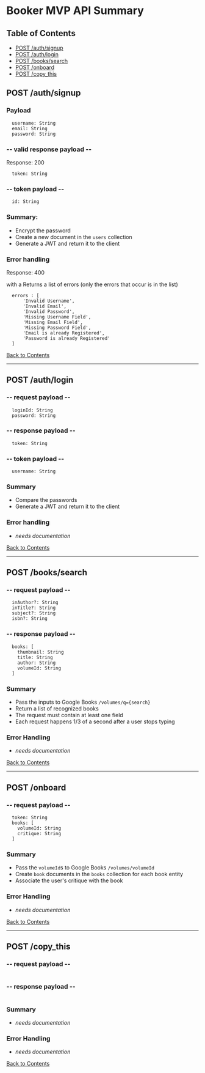 # Booker MVP API Summary

## Table of Contents
- [POST /auth/signup](#post-authsignup)
- [POST /auth/login](#post-authlogin)
- [POST /books/search](#post-bookssearch)
- [POST /onboard](#post-onboard)
- [POST /copy_this](#post-copy_this)

## POST /auth/signup
### Payload
```
  username: String
  email: String
  password: String
```
### -- valid response payload --
Response: 200
```
  token: String
```
### -- token payload --
```
  id: String
```
### Summary:
- Encrypt the password
- Create a new document in the `users` collection
- Generate a JWT and return it to the client
### Error handling
Response: 400

with a Returns a list of errors (only the errors that occur is in the list)
```
  errors : [
	  'Invalid Username',
	  'Invalid Email',
	  'Invalid Password',
	  'Missing Username Field',
	  'Missing Email Field',
	  'Missing Password Field',
	  'Email is already Registered',
	  'Password is already Registered'
  ]
```

[Back to Contents](#table-of-contents)

---

## POST /auth/login
### -- request payload --
```
  loginId: String
  password: String
```
### -- response payload --
```
  token: String
```
### -- token payload --
```
  username: String
```
### Summary
- Compare the passwords
- Generate a JWT and return it to the client
### Error handling
- *needs documentation*

[Back to Contents](#table-of-contents)

---

## POST /books/search
### -- request payload --
```
  inAuthor?: String
  inTitle?: String
  subject?: String
  isbn?: String
```
### -- response payload --
```
  books: [
    thumbnail: String
    title: String
    author: String
    volumeId: String
  ]
```
### Summary
- Pass the inputs to Google Books `/volumes/q={search}`
- Return a list of recognized books
- The request must contain at least one field
- Each request happens 1/3 of a second after a user stops typing
### Error Handling
- *needs documentation*

[Back to Contents](#table-of-contents)

---

## POST /onboard
### -- request payload --
```
  token: String
  books: [
    volumeId: String
    critique: String
  ]
```
### Summary
- Pass the `volumeId`s to Google Books `/volumes/volumeId`
- Create `book` documents in the `books` collection for each book entity
- Associate the user's critique with the book
### Error Handling
- *needs documentation*

[Back to Contents](#table-of-contents)

---

## POST /copy_this
### -- request payload --
```
```
### -- response payload --
```
```
### Summary
- *needs documentation*
### Error Handling
- *needs documentation*

[Back to Contents](#table-of-contents)